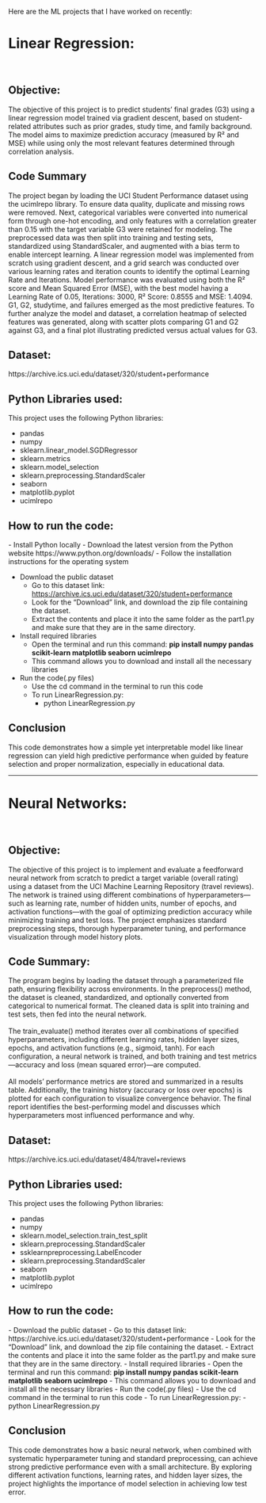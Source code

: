 Here are the ML projects that I have worked on recently: 
<h1> Linear Regression: </h1> <br>
<h2><b>Objective:</b> </h2>
The objective of this project is to predict students’ final grades (G3) using a linear regression model trained via gradient descent, based on student-related attributes such as prior grades, study time, and family background. The model aims to maximize prediction accuracy (measured by R² and MSE) while using only the most relevant features determined through correlation analysis.
<h2><b>Code Summary </b> </h2>
The project began by loading the UCI Student Performance dataset using the ucimlrepo library. To ensure data quality, duplicate and missing rows were removed. Next, categorical variables were converted into numerical form through one-hot encoding, and only features with a correlation greater than 0.15 with the target variable G3 were retained for modeling. The preprocessed data was then split into training and testing sets, standardized using 
StandardScaler, and augmented with a bias term to enable intercept learning. A linear regression model was implemented from scratch using gradient descent, and a grid search was conducted over various learning rates and iteration counts to identify the optimal Learning Rate and Iterations. Model performance was evaluated using both the R² score and Mean Squared Error (MSE), with the best model having a Learning Rate of 0.05, Iterations: 3000, R² Score: 0.8555 and MSE: 1.4094. G1, G2, studytime, and failures emerged as the most predictive features. To further analyze the model and dataset, a correlation heatmap of selected features was generated, along with scatter plots comparing G1 and G2 against G3, and a final plot illustrating predicted versus actual values for G3.

<h2><b>Dataset:</b> </h2> https://archive.ics.uci.edu/dataset/320/student+performance

<h2><b>Python Libraries used:</b> </h2> 
This project uses the following Python libraries:

- pandas 
- numpy
- sklearn.linear_model.SGDRegressor
- sklearn.metrics
- sklearn.model_selection
- sklearn.preprocessing.StandardScaler
- seaborn
- matplotlib.pyplot
- ucimlrepo

<h2><b>How to run the code: </b> </h2> 
- Install Python locally
    - Download the latest version from the Python website https://www.python.org/downloads/
    - Follow the installation instructions for the operating system


- Download the public dataset
    - Go to this dataset link: https://archive.ics.uci.edu/dataset/320/student+performance
    - Look for the “Download” link, and download the zip file containing the dataset.
    - Extract the contents and place it into the same folder as the part1.py and make sure that they are in the same directory.
- Install required libraries
    - Open the terminal and run this command:
     <b>pip install numpy pandas scikit-learn matplotlib seaborn ucimlrepo</b>
    - This command allows you to download and install all the necessary libraries 
- Run the code(.py files)
    - Use the cd command in the terminal to run this code
    - To run LinearRegression.py:
        - python LinearRegression.py

<h2><b>Conclusion </b> </h2>
This code demonstrates how a simple yet interpretable model like linear regression can yield high predictive performance when guided by feature selection and proper normalization, especially in educational data.

<hr>

<h1> Neural Networks: </h1> <br>
<h2><b>Objective:</b> </h2>
The objective of this project is to implement and evaluate a feedforward neural network from scratch to predict a target variable (overall rating) using a dataset from the UCI Machine Learning Repository (travel reviews). The network is trained using different combinations of hyperparameters—such as learning rate, number of hidden units, number of epochs, and activation functions—with the goal of optimizing prediction accuracy while minimizing training and test loss. The project emphasizes standard preprocessing steps, thorough hyperparameter tuning, and performance visualization through model history plots.

<h2><b>Code Summary:</b> </h2>
The program begins by loading the dataset through a parameterized file path, ensuring flexibility across environments. In the preprocess() method, the dataset is cleaned, standardized, and optionally converted from categorical to numerical format. The cleaned data is split into training and test sets, then fed into the neural network.
<br><br>The train_evaluate() method iterates over all combinations of specified hyperparameters, including different learning rates, hidden layer sizes, epochs, and activation functions (e.g., sigmoid, tanh). For each configuration, a neural network is trained, and both training and test metrics—accuracy and loss (mean squared error)—are computed.
<br><br>All models’ performance metrics are stored and summarized in a results table. Additionally, the training history (accuracy or loss over epochs) is plotted for each configuration to visualize convergence behavior. The final report identifies the best-performing model and discusses which hyperparameters most influenced performance and why.

<h2><b>Dataset:</b> </h2> https://archive.ics.uci.edu/dataset/484/travel+reviews
<h2><b>Python Libraries used:</b> </h2> 
This project uses the following Python libraries:

- pandas 
- numpy
- sklearn.model_selection.train_test_split
- sklearn.preprocessing.StandardScaler
- ssklearnpreprocessing.LabelEncoder
- sklearn.preprocessing.StandardScaler
- seaborn
- matplotlib.pyplot
- ucimlrepo

<h2><b>How to run the code: </b> </h2> 
- Download the public dataset
    - Go to this dataset link: https://archive.ics.uci.edu/dataset/320/student+performance
    - Look for the “Download” link, and download the zip file containing the dataset.
    - Extract the contents and place it into the same folder as the part1.py and make sure that they are in the same directory.
- Install required libraries
    - Open the terminal and run this command:
     <b>pip install numpy pandas scikit-learn matplotlib seaborn ucimlrepo</b>
    - This command allows you to download and install all the necessary libraries 
- Run the code(.py files)
    - Use the cd command in the terminal to run this code
    - To run LinearRegression.py:
        - python LinearRegression.py
     
<h2><b>Conclusion </b> </h2>
This code demonstrates how a basic neural network, when combined with systematic hyperparameter tuning and standard preprocessing, can achieve strong predictive performance even with a small architecture. By exploring different activation functions, learning rates, and hidden layer sizes, the project highlights the importance of model selection in achieving low test error.

